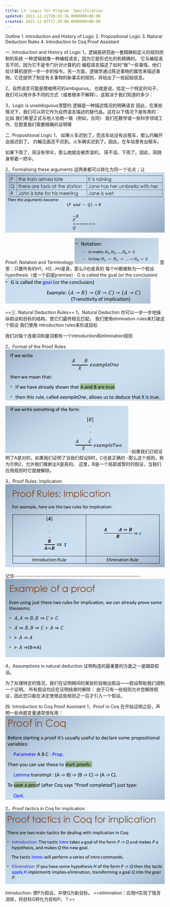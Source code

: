 ```yaml
---
title: L3- Logic for Program  Specification
updated: 2021-12-21T20:43:16.0000000+08:00
created: 2021-12-07T17:30:00.0000000+08:00
---
```


Outline
1\. Introduction and History of Logic
2\. Propositional Logic
3\. Natural Deduction Rules
4\. Introduction to Coq Proof Assistant

一. Introduction and History of Logic
1，逻辑是研究由一套精确和定义的规则控制的系统
一种逻辑就像一种编程语言，因为它是形式化的和精确的。
它与编程语言不同，因为它不是专门针对计算机的
编程语言描述了如何“做”一些事情。他们给计算机提供一步一步的指令。另一方面，逻辑学通过陈述事物的属性来描述事物。它还提供了制定有关事物的新事实的规则，并给出了一些起始信息。

2，自然语言可能是模棱两可的ambiguous。
也就是说，给定一个特定的句子，我们可以用许多不同的方式（或者根本不解释），这取决于我们知道的多少：

3，Logic is unambiguous清楚的
逻辑是一种描述情况的明确语言
因此，在某些情况下，我们可以将它作为自然语言描述的替代品。这在以下情况下是有用的：
比如
我们希望正式与他人协商一致（例如，合同）
我们在数学或一些科学领域工作，在那里我们需要精确的证明等

二. Propositional Logic
1，
如果火车迟到了，而且车站没有出租车，那么约翰开会就迟到了。
约翰见面还不迟到。火车确实迟到了。因此，在车站里有出租车。

如果下雨了，简没有带伞，那么她就会被弄湿的。
简不湿。下雨了。因此，简随身带着一把伞。

2，Formalising these arguments
这两者都可以转化为同一个论点；让
![image1](../../assets/491ac665f7874f0da506443971366e55.png)

Proof: Notation and Terminology
![image2](../../assets/d27129b425104cab9f0cf2d15ad58b97.png)
意思：只要所有的𝐻1，𝐻2…𝐻𝑛是真，那么G也是真的
每个𝐻𝑖都被称为一个假设hypothesis（或一个前提premise）
G is called the goal (or the conclusion)
![image3](../../assets/9e63c7216de94ac0a71a6d6d4a0b6e0b.png)

==三. Natural Deduction Rules==
1，Natural Deduction
你可以一步一步地操纵假设和目标的结构，使它们最终相互匹配。
我们使用elimination rules来打破这个假设
我们使用 introduction rules来形成目标

我们对每个连接词和量词都有一个introduction和elimination规则

2，Format of the Proof Rules
![image4](../../assets/dce6c0e1590b4b508814f1c095fcb18e.png)

![image5](../../assets/1f95654086c0428d8ee4cc77b7c3440e.png)
-如果我们已经证明了A是对的，如果我们证明了当我们假设B时，C也是正确的
-那么这个规则，称为示例2，允许我们推断出X是真的。
这里，B是一个局部或暂时的假设，当我们应用规则时它就被解除。

3，Proof Rules: Implication
![image6](../../assets/20791660f3fc4790ad38b2bbf622c6b9.png)

记住--------------------------------------------------------------
![image7](../../assets/85dda67743034d1f9a548155e667300d.png)

4，Assumptions in natural deduction
证明构造的最重要的方面之一是跟踪假设。

为了处理特定的情况，我们在证明期间的某些阶段做出假设——假设帮助我们调制一个证明。
所有假设均应在证明结束时解除：
由于只有一些规则允许您解除假设，因此您只能在决定使用这些规则之一后才引入一个假设。

四. Introduction to Coq Proof Assistant
1，Proof in Coq
在开始证明之前，声明一些命题变量通常很有用：
![image8](../../assets/956d6b93fe7f4f648ac63d7ce04eef25.png)

2，Proof tactics in Coq for implication
![image9](../../assets/a30c83f0bc884e48957cae452123aa00.png)

Introduction: 使P为假设，并使Q为新目标。
==elimination：应用H实现了隐含消除，将目标Q转化为目标P。？==

